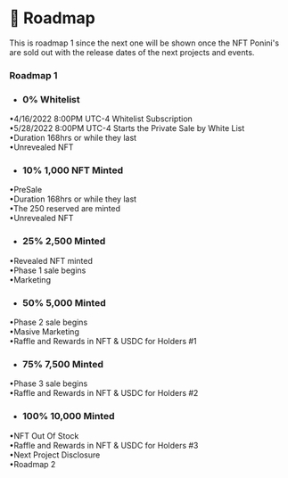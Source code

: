 # 📆 Roadmap

This is roadmap 1 since the next one will be shown once the NFT Ponini's are sold out with the release dates of the next projects and events.

### Roadmap 1

* ### 0% **Whitelist**

•4/16/2022 8:00PM UTC-4 Whitelist Subscription\
•5/28/2022 8:00PM UTC-4 Starts the Private Sale by White List\
•Duration 168hrs or while they last\
•Unrevealed NFT

* ### 10% **1,000 NFT Minted**

•PreSale\
•Duration 168hrs or while they last\
•The 250 reserved are minted\
•Unrevealed NFT

* ### 25% 2,500 Minted

•Revealed NFT minted\
•Phase 1 sale begins\
•Marketing

* ### 50% 5,000 Minted

•Phase 2 sale begins\
•Masive Marketing\
•Raffle and Rewards in NFT & USDC for Holders #1

* ### 75% 7,500 Minted

•Phase 3 sale begins\
•Raffle and Rewards in NFT & USDC for Holders #2

* ### 100% 10,000 Minted

•NFT Out Of Stock\
•Raffle and Rewards in NFT & USDC for Holders #3\
•Next Project Disclosure\
•Roadmap 2
